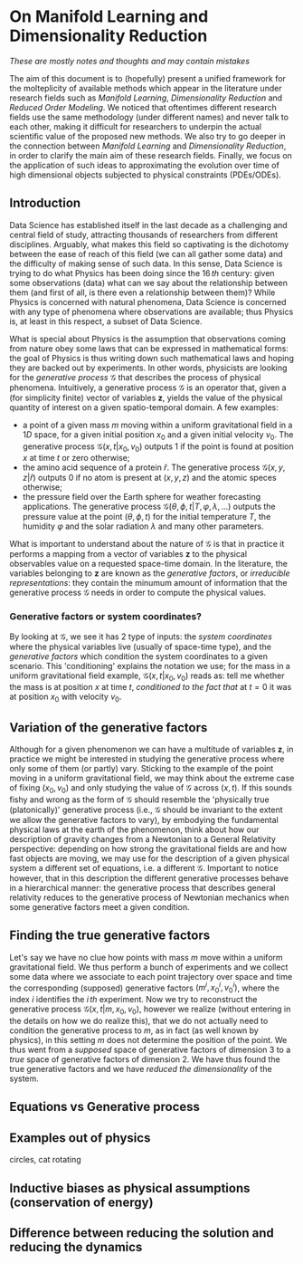 # On Manifold Learning and Dimensionality Reduction

*These are mostly notes and thoughts and may contain mistakes*

The aim of this document is to (hopefully) present a unified framework for the molteplicity of available methods which appear in the literature under research fields such as *Manifold Learning*, *Dimensionality Reduction* and *Reduced Order Modeling*. We noticed that oftentimes different research fields use the same methodology (under different names) and never talk to each other, making it difficult for researchers to underpin the actual scientific value of the proposed new methods. We also try to go deeper in the connection between *Manifold Learning* and *Dimensionality Reduction*, in order to clarify the main aim of these research fields. Finally, we focus on the application of such ideas to approximating the evolution over time of high dimensional objects subjected to physical constraints (PDEs/ODEs).

## Introduction
Data Science has established itself in the last decade as a challenging and central field of study, attracting thousands of researchers from different disciplines. Arguably, what makes this field so captivating is the dichotomy between the ease of reach of this field (we can all gather some data) and the difficulty of making sense of such data. In this sense, Data Science is trying to do what Physics has been doing since the $16\,th$ century: given some observations (data) what can we say about the relationship between them (and first of all, is there even a relationship between them)? While Physics is concerned with natural phenomena, Data Science is concerned with any type of phenomena where observations are available; thus Physics is, at least in this respect, a subset of Data Science.

What is special about Physics is the assumption that observations coming from nature obey some laws that can be expressed in mathematical forms: the goal of Physics is thus writing down such mathematical laws and hoping they are backed out by experiments. In other words, physicists are looking for the *generative process* $\mathcal{G}$ that describes the process of physical phenomena. Intuitively, a generative process $\mathcal{G}$ is an operator that, given a (for simplicity finite) vector of variables $\mathbf{z}$, yields the value of the physical quantity of interest on a given spatio-temporal domain. A few examples:
- a point of a given mass $m$ moving within a uniform gravitational field in a $1D$ space, for a given initial position $x_0$ and a given initial velocity $v_0$. The generative process $\mathcal{G}(x,t|x_0, v_0)$ outputs $1$ if the point is found at position $x$ at time $t$ or zero otherwise;
- the amino acid sequence of a protein $\hat{r}$. The generative process $\mathcal{G}(x,y,z|\hat{r})$ outputs $0$ if no atom is present at $(x,y,z)$ and the atomic speces otherwise;
- the pressure field over the Earth sphere for weather forecasting applications. The generative process $\mathcal{G}(\theta,\phi, t|T,\varphi,\lambda,...)$ outputs the pressure value at the point $(\theta,\phi,t )$ for the initial temperature $T$, the humidity $\varphi$ and the solar radiation $\lambda$ and many other parameters.

What is important to understand about the nature of $\mathcal{G}$ is that in practice it performs a mapping from a vector of variables $\mathbf{z}$ to the physical observables value on a requested space-time domain. In the literature, the variables belonging to $\mathbf{z}$ are known as the *generative factors*, or *irreducible representations*: they contain the minumum amount of information that the generative process $\mathcal{G}$ needs in order to compute the physical values.
### Generative factors or system coordinates?
By looking at $\mathcal{G}$, we see it has $2$ type of inputs: the *system coordinates* where the physical variables live (usually of space-time type), and the *generative factors* which condition the system coordinates to a given scenario. This 'conditioning' explains the notation we use; for the mass in a uniform gravitational field example, $\mathcal{G}(x,t|x_0, v_0)$ reads as: tell me whether the mass is at position $x$ at time $t$, *conditioned to the fact that* at $t=0$ it was at position $x_0$ with velocity $v_0$.
## Variation of the generative factors
Although for a given phenomenon we can have a multitude of variables $\mathbf{z}$, in practice we might be interested in studying the generative process where only some of them (or partly) vary. Sticking to the example of the point moving in a uniform gravitational field, we may think about the extreme case of fixing $(x_0,v_0)$ and only studying the value of $\mathcal{G}$ across $(x,t)$. If this sounds fishy and wrong as the form of $\mathcal{G}$ should resemble the 'physically true (platonically)' generative process (i.e., $\mathcal{G}$ should be invariant to the extent we allow the generative factors to vary), by embodying the fundamental physical laws at the earth of the phenomenon, think about how our description of gravity changes from a Newtonian to a General Relativity perspective: depending on how strong the gravitational fields are and how fast objects are moving, we may use for the description of a given physical system a different set of equations, i.e. a different $\mathcal{G}$. Important to notice however, that in this description the different generative processes behave in a hierarchical manner: the generative process that describes general relativity reduces to the generative process of Newtonian mechanics when some generative factors meet a given condition.
## Finding the true generative factors
Let's say we have no clue how points with mass $m$ move within a uniform gravitational field. We thus perform a bunch of experiments and we collect some data where we associate to each point trajectory over space and time the corresponding (supposed) generative factors $(m^i,x_0^i,v_0^i)$, where the index $i$ identifies the $i\, th$ experiment. Now we try to reconstruct the generative process $\mathcal{G}(x,t|m,x_0,v_0)$, however we realize (without entering in the details on how we do realize this), that we do not actually need to condition the generative process to $m$, as in fact (as well known by physics), in this setting $m$ does not determine the position of the point. We thus went from a *supposed* space of generative factors of dimension $3$ to a *true* space of generative factors of dimension $2$. We have thus found the true generative factors and we have *reduced the dimensionality* of the system.

## Equations vs Generative process
## Examples out of physics
circles, cat rotating

## Inductive biases as physical assumptions (conservation of energy)

## Difference between reducing the solution and reducing the dynamics